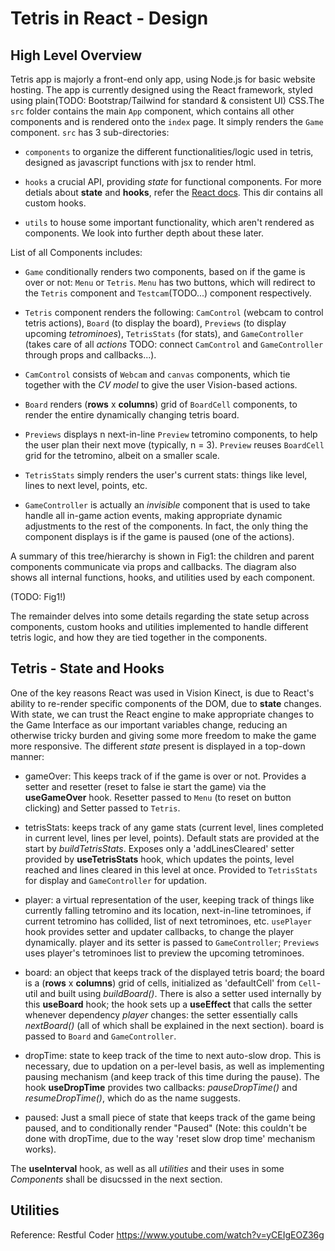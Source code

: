 # Tetris in React - Design

## High Level Overview

Tetris app is majorly a front-end only app, using Node.js for basic website hosting. The app is currently designed using the React framework, styled using plain(TODO: Bootstrap/Tailwind for standard & consistent UI) CSS.The `src` folder contains the main `App` component, which contains all other components and is rendered onto the `index` page. It simply renders the `Game` component. `src` has 3 sub-directories:

- `components` to organize the different functionalities/logic used in tetris, designed as javascript functions with jsx to render html.

- `hooks` a crucial API, providing *state* for functional components. For more detials about **state** and **hooks**, refer the [React docs](https://react.dev/reference/react/hooks). This dir contains all custom hooks.

- `utils` to house some important functionality, which aren't rendered as components. We look into further depth about these later.

List of all Components includes:

- `Game` conditionally renders two components, based on if the game is over or not: `Menu` or `Tetris`. `Menu` has two buttons, which will redirect to the `Tetris` component and `Testcam`(TODO...) component respectively.

- `Tetris` component renders the following: `CamControl` (webcam to control tetris actions), `Board` (to display the board), `Previews` (to display upcoming *tetrominoes*), `TetrisStats` (for stats), and `GameController` (takes care of all *actions*  TODO: connect `CamControl` and `GameController` through props and callbacks...).

- `CamControl` consists of `Webcam` and `canvas` components, which tie together with the *CV model* to give the user Vision-based actions.

- `Board` renders (**rows** x **columns**) grid of `BoardCell` components, to render the entire dynamically changing tetris board.

- `Previews` displays n next-in-line `Preview` tetromino components, to help the user plan their next move (typically, n = 3). `Preview` reuses `BoardCell` grid for the tetromino, albeit on a smaller scale.

- `TetrisStats` simply renders the user's current stats: things like level, lines to next level, points, etc.

- `GameController` is actually an *invisible* component that is used to take handle all in-game action events, making appropriate dynamic adjustments to the rest of the components. In fact, the only thing the component displays is if the game is paused (one of the actions).

A summary of this tree/hierarchy is shown in Fig1: the children and parent components communicate via props and callbacks. The diagram also shows all internal functions, hooks, and utilities used by each component.

(TODO: Fig1!)

The remainder delves into some details regarding the state setup across components, custom hooks and utilities implemented to handle different tetris logic, and how they are tied together in the components.

## Tetris - State and Hooks

One of the key reasons React was used in Vision Kinect, is due to React's ability to re-render specific components of the DOM, due to **state** changes. With state, we can trust the React engine to make appropriate changes to the Game Interface as our important variables change, reducing an otherwise tricky burden and giving some more freedom to make the game more responsive. The different *state* present is displayed in a top-down manner:

- gameOver: This keeps track of if the game is over or not. Provides a setter and resetter (reset to false ie start the game) via the **useGameOver** hook. Resetter passed to `Menu` (to reset on button clicking) and Setter passed to `Tetris`.

- tetrisStats: keeps track of any game stats (current level, lines completed in current level, lines per level, points). Default stats are provided at the start by *buildTetrisStats*. Exposes only a 'addLinesCleared' setter provided by **useTetrisStats** hook, which updates the points, level reached and lines cleared in this level at once. Provided to `TetrisStats` for display and `GameController` for updation.

- player: a virtual representation of the user, keeping track of things like currently falling tetromino and its location, next-in-line tetrominoes, if current tetromino has collided, list of next tetrominoes, etc. `usePlayer` hook provides setter and updater callbacks, to change the player dynamically. player and its setter is passed to `GameController`; `Previews` uses player's tetrominoes list to preview the upcoming tetrominoes.

- board: an object that keeps track of the displayed tetris board; the board is a (**rows** x **columns**) grid of cells, initialized as 'defaultCell' from `Cell`-util and built using *buildBoard()*. There is also a setter used internally by this **useBoard** hook; the hook sets up a **useEffect** that calls the setter whenever dependency *player* changes: the setter essentially calls *nextBoard()* (all of which shall be explained in the next section). board is passed to `Board` and `GameController`.

- dropTime: state to keep track of the time to next auto-slow drop. This is necessary, due to updation on a per-level basis, as well as implementing pausing mechanism (and keep track of this time during the pause). The hook **useDropTime** provides two callbacks: *pauseDropTime()* and *resumeDropTime()*, which do as the name suggests. 

- paused: Just a small piece of state that keeps track of the game being paused, and to conditionally render "Paused" (Note: this couldn't be done with dropTime, due to the way 'reset slow drop time' mechanism works).

The **useInterval** hook, as well as all *utilities* and their uses in some *Components* shall be disucssed in the next section.

## Utilities









Reference: Restful Coder https://www.youtube.com/watch?v=yCEIgEOZ36g

